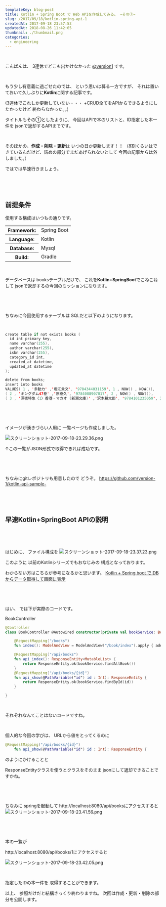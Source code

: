 ```yaml
---
templateKey: blog-post
title: Kotlin + Spring Boot で Web APIを作成してみる。 ~その①~
slug: /2017/09/18/kotlin-spring-api-1
createdAt: 2017-09-18 23:57:53
updatedAt: 2018-08-26 11:42:05
thumbnail: ./thumbnail.png
categories: 
  - engineering
---
```


&nbsp;

こんばんは、
3連休でどこも出かけなかった
<a href="https://twitter.com/?lang=ja">@version1</a>
です。

&nbsp;

もう少し有意義に過ごせたのでは、
という思いは募る一方ですが、
それは置いておいて久しぶりに<strong>Kotlin</strong>に関する記事です。

(3連休でこれしか更新していない・・・
+CRUD全てをAPIからできるようにしたかったけど
終わらなかった。。)

<div class="after-intro"></div>

タイトルもその①としたように、
今回はAPIで本のリストと、ID指定した本一件を
jsonで返却するAPIまでです。

&nbsp;

そのほかの、<strong>作成・削除・更新</strong>は
いつの日か更新します！！
（8割くらいはできているんだけど、詰めの部分でまだあげられないとして
今回の記事からは外しました。）

ではでは早速行きましょう。

&nbsp;

&nbsp;
<h2 class="chapter">前提条件</h2>
使用する構成はいつもの通りです。
<table>
<tbody>
<tr>
<th>Framework:</th>
<td>Spring Boot</td>
</tr>
<tr>
<th>Language:</th>
<td>Kotlin</td>
</tr>
<tr>
<th>Database:</th>
<td>Mysql</td>
</tr>
<tr>
<th>Build:</th>
<td>Gradle</td>
</tr>
</tbody>
</table>
&nbsp;

データベースは
booksテーブルだけで、
これを<strong>Kotlin+SpringBoot</strong>でこねこねして
jsonで返却するの今回のミッションになります。

&nbsp;

&nbsp;

ちなみに今回使用するテーブルは
SQLだと以下のようになります。

&nbsp;
```kotlin
create table if not exists books (
  id int primary key,
  name varchar(255),
  author varchar(255),
  isbn varchar(255),
  category_id int,
  created_at datetime,
  updated_at datetime
);

delete from books;
insert into books
VALUES( 1 , '多動力' ,'堀江貴文', '9784344031159', 1 , NOW() , NOW()),
( 2 , 'キングダム47巻' ,'原泰久', '9784088907017', 2 , NOW() , NOW()),
( 3 , '深夜特急〈1〉香港・マカオ (新潮文庫)' ,'沢木耕太郎', '9784101235059', 3 , NOW() , NOW());

```
&nbsp;

&nbsp;

イメージが湧きづらい人用に
一覧ページも作成しました。

<img class="post-image" src="./スクリーンショット-2017-09-18-23.29.36.png" alt="スクリーンショット-2017-09-18-23.29.36.png"/>

↑この一覧がJSON形式で取得できれば成功です。

&nbsp;

&nbsp;

ちなみにgitレポジトリも用意したので
どうぞ。
<a href="https://github.com/version-1/kotlin-api-sample-">https://github.com/version-1/kotlin-api-sample-</a>

&nbsp;

&nbsp;
<h2 class="chapter">早速Kotlin+SpringBoot APIの説明</h2>
&nbsp;

&nbsp;

はじめに、
ファイル構成を
<img class="post-image" src="./スクリーンショット-2017-09-18-23.37.23.png" alt="スクリーンショット-2017-09-18-23.37.23.png"/>

このように
以前のKotlinシリーズでもおなじみの
構成となっております。

わからない方はこちらが参考になるかと思います。
<a href="http://ver-1-0.net/2017/02/13/kotlin-spring-boot/">Kotlin + Spring boot で DBからデータ取得して画面に表示</a>

&nbsp;

&nbsp;

はい、
では下が実際のコードです。

BookController
```kotlin
@Controller
class BookController @Autowired constructor(private val bookService: BookService) {

    @RequestMapping("/books")
    fun index(): ModelAndView = ModelAndView("/book/index").apply { addObject("books", bookService.findAllBook()) }

    @RequestMapping("/api/books")
    fun api_index(): ResponseEntity<MutableList> {
        return ResponseEntity.ok(bookService.findAllBook())
    }
    @RequestMapping("/api/books/{id}")
    fun api_show(@PathVariable("id") id : Int): ResponseEntity {
        return ResponseEntity.ok(bookService.findById(id))
    }

}

```
&nbsp;

それぞれなんてことはないコードですね。

&nbsp;

個人的な今回の学びは、
URLから値をとってくるのに
```kotlin
@RequestMapping("/api/books/{id}")
    fun api_show(@PathVariable("id") id : Int): ResponseEntity {

```
のようにかけることと

ResponseEntityクラスを使うとクラスをそのまま
jsonにして返却できることですかね。

&nbsp;

&nbsp;

ちなみに
springを起動して
http://localhost:8080/api/booksにアクセスすると
<img class="post-image" src="./スクリーンショット-2017-09-18-23.41.56.png" alt="スクリーンショット-2017-09-18-23.41.56.png"/>

&nbsp;

&nbsp;

本の一覧が

http://localhost:8080/api/books/1にアクセスすると

<img class="post-image" src="./スクリーンショット-2017-09-18-23.42.05.png" alt="スクリーンショット-2017-09-18-23.42.05.png"/>

&nbsp;

指定したIDの本一件を
取得することができます。

以上、
参照だけだと結構さっくり終わりますね。
次回は作成・更新・削除の部分を公開します。

<div class="adsense"></div>
